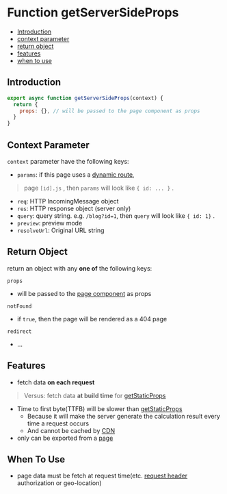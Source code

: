 # Function getServerSideProps

* [Introduction](#introduction)
* [context parameter](#context-parameter)
* [return object](#return-object)
* [features](#features)
* [when to use](#when-to-use)

## Introduction

```js
export async function getServerSideProps(context) {
  return {
    props: {}, // will be passed to the page component as props
  }
}
```

## Context Parameter

`context` parameter have the following keys:

- `params`: if this page uses a [dynamic route](nextjs-dynamic-route.md), 

> page `[id].js` , then `params` will look like `{ id: ... }` .

- `req`: HTTP IncomingMessage object
- `res`: HTTP response object (server only)
- `query`: query string. e.g. `/blog?id=1`, then `query` will look like `{ id: 1}` .
- `preview`: preview mode
- `resolveUrl`: Original URL string

## Return Object

return an object with any **one of** the following keys:

`props`

- will be passed to the [page component](react-component-props.md) as props

`notFound`

- if `true`, then the page will be rendered as a 404 page

`redirect`

- ...

## Features

- fetch data **on each request**

> Versus: fetch data **at build time** for [getStaticProps](nextjs-datafetching-getstaticpaths.md)

- Time to first byte(TTFB) will be slower than [getStaticProps](nextjs-datafetching-getstaticprops.md)
  - Because it will make the server generate the calculation result every time a request occurs
  - And cannot be cached by [CDN](cdn.md)
- only can be exported from a [page](nextjs-terminology.md#pages)

## When To Use

- page data must be fetch at request time(etc. [request header](http-request-header.md) authorization or geo-location)

